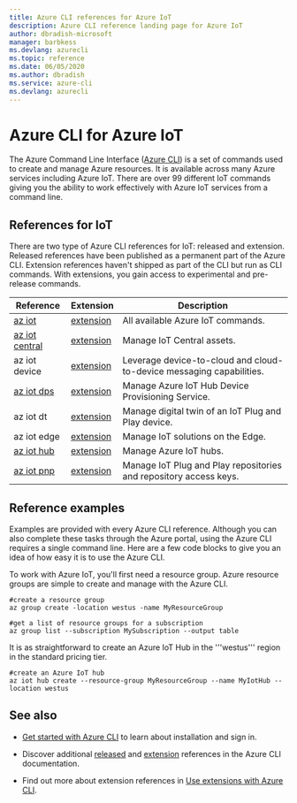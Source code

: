 ```yaml
---
title: Azure CLI references for Azure IoT
description: Azure CLI reference landing page for Azure IoT
author: dbradish-microsoft
manager: barbkess
ms.devlang: azurecli
ms.topic: reference
ms.date: 06/05/2020
ms.author: dbradish
ms.service: azure-cli
ms.devlang: azurecli
---
```


# Azure CLI for Azure IoT

The Azure Command Line Interface ([Azure CLI](/cli/azure/what-is-azure-cli)) is a set of commands used to create and manage Azure resources.  It is available across many Azure services including Azure IoT.  There are over 99 different IoT commands giving you the ability to work effectively with Azure IoT services from a command line.

## References for IoT

There are two type of Azure CLI references for IoT: released and extension.  Released references have been published as a permanent part of the Azure CLI.  Extension references haven't shipped as part of the CLI but run as CLI commands. With extensions, you gain access to experimental and pre-release commands.

| Reference | Extension | Description
|-|-|-|
| [az iot](/cli/azure/iot) | [extension](/cli/azure/ext/azure-iot/iot)  | All available Azure IoT commands.
| [az iot central](/cli/azure/iot/central) | [extension](/cli/azure/ext/azure-cli-iot-ext/iot/central) | Manage IoT Central assets.
| az iot device | [extension](/cli/azure/ext/azure-cli-iot-ext/) | Leverage device-to-cloud and cloud-to-device messaging capabilities.
| [az iot dps](/en-us/cli/azure/iot/dps) | [extension](/cli/azure/ext/azure-iot/iot/dps) | Manage Azure IoT Hub Device Provisioning Service.
| az iot dt | [extension](/cli/azure/ext/azure-iot/iot/) | Manage digital twin of an IoT Plug and Play device.
| az iot edge | [extension](/cli/azure/ext/azure-iot/iot/edge) | Manage IoT solutions on the Edge.
| [az iot hub](/cli/azure/iot/hub) | [extension](/cli/azure/ext/azure-cli-iot-ext/iot/hub) | Manage Azure IoT hubs.
| [az iot pnp](/cli/azure/iot/pnp) | [extension](/cli/azure/ext/azure-iot/iot/pnp) | Manage IoT Plug and Play repositories and repository access keys.

## Reference examples

Examples are provided with every Azure CLI reference. Although you can also complete these tasks through the Azure portal, using the Azure CLI requires a single command line.  Here are a few code blocks to give you an idea of how easy it is to use the Azure CLI.

To work with Azure IoT, you'll first need a resource group.  Azure resource groups are simple to create and manage with the Azure CLI.  

```azurecli
#create a resource group
az group create -location westus -name MyResourceGroup
```

```azurecli
#get a list of resource groups for a subscription
az group list --subscription MySubscription --output table
```

It is as straightforward to create an Azure IoT Hub in the '''westus''' region in the standard pricing tier.

```azurecli
#create an Azure IoT hub
az iot hub create --resource-group MyResourceGroup --name MyIotHub --location westus
```

## See also

* [Get started with Azure CLI](/cli/azure/get-started-with-azure-cli) to learn about installation and sign in.

* Discover additional [released](/cli/azure/reference-index) and [extension](/cli/azure/azure-cli-pre-releaseds-list) references in the Azure CLI documentation.

* Find out more about extension references in [Use extensions with Azure CLI](/cli/azure/azure-cli-extensions-overview).
